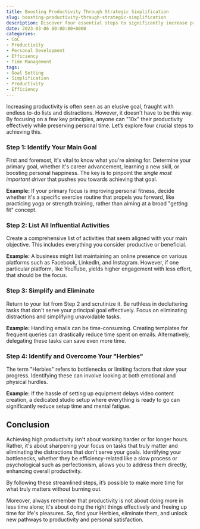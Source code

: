 ```yaml
---
title: Boosting Productivity Through Strategic Simplification
slug: boosting-productivity-through-strategic-simplification
description: Discover four essential steps to significantly increase productivity without sacrificing free time, emphasizing goal clarity, task elimination, and identifying personal barriers.
date: 2023-03-06 00:00:00+0000
categories:
- CoC
- Productivity
- Personal Development
- Efficiency
- Time Management
tags:
- Goal Setting
- Simplification
- Productivity
- Efficiency 
---
```


Increasing productivity is often seen as an elusive goal, fraught with endless to-do lists and distractions. However, it doesn't have to be this way. By focusing on a few key principles, anyone can "10x" their productivity effectively while preserving personal time. Let’s explore four crucial steps to achieving this.

### Step 1: Identify Your Main Goal

First and foremost, it's vital to know what you're aiming for. Determine your primary goal, whether it's career advancement, learning a new skill, or boosting personal happiness. The key is to pinpoint the *single most important driver* that pushes you towards achieving that goal.

**Example:** If your primary focus is improving personal fitness, decide whether it's a specific exercise routine that propels you forward, like practicing yoga or strength training, rather than aiming at a broad "getting fit" concept.

### Step 2: List All Influential Activities

Create a comprehensive list of activities that seem aligned with your main objective. This includes everything you consider productive or beneficial.

**Example:** A business might list maintaining an online presence on various platforms such as Facebook, LinkedIn, and Instagram. However, if one particular platform, like YouTube, yields higher engagement with less effort, that should be the focus.

### Step 3: Simplify and Eliminate

Return to your list from Step 2 and scrutinize it. Be ruthless in decluttering tasks that don't serve your principal goal effectively. Focus on eliminating distractions and simplifying unavoidable tasks.

**Example:** Handling emails can be time-consuming. Creating templates for frequent queries can drastically reduce time spent on emails. Alternatively, delegating these tasks can save even more time.

### Step 4: Identify and Overcome Your "Herbies"

The term "Herbies" refers to bottlenecks or limiting factors that slow your progress. Identifying these can involve looking at both emotional and physical hurdles.

**Example:** If the hassle of setting up equipment delays video content creation, a dedicated studio setup where everything is ready to go can significantly reduce setup time and mental fatigue.

## Conclusion

Achieving high productivity isn't about working harder or for longer hours. Rather, it's about sharpening your focus on tasks that truly matter and eliminating the distractions that don't serve your goals. Identifying your bottlenecks, whether they be efficiency-related like a slow process or psychological such as perfectionism, allows you to address them directly, enhancing overall productivity.

By following these streamlined steps, it’s possible to make more time for what truly matters without burning out.

Moreover, always remember that productivity is not about doing more in less time alone; it's about doing the right things effectively and freeing up time for life's pleasures. So, find your Herbies, eliminate them, and unlock new pathways to productivity and personal satisfaction.
